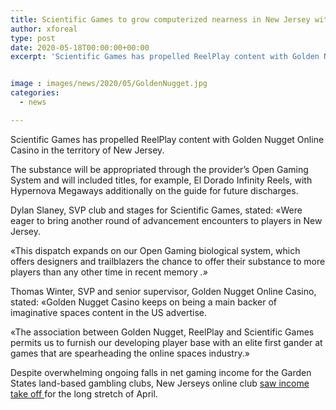 ```yaml
---
title: Scientific Games to grow computerized nearness in New Jersey with Golden Nugget
author: xforeal 
type: post
date: 2020-05-18T00:00:00+00:00
excerpt: 'Scientific Games has propelled ReelPlay content with Golden Nugget Online Casino in the province of New Jersey '


image : images/news/2020/05/GoldenNugget.jpg
categories:
  - news

---
```

Scientific Games has propelled ReelPlay content with Golden Nugget Online Casino in the territory of New Jersey. 

The substance will be appropriated through the provider&#8217;s Open Gaming System and will included titles, for example, El Dorado Infinity Reels, with Hypernova Megaways additionally on the guide for future discharges. 

Dylan Slaney, SVP club and stages for Scientific Games, stated: &#171;Were eager to bring another round of advancement encounters to players in New Jersey. 

&#171;This dispatch expands on our Open Gaming biological system, which offers designers and trailblazers the chance to offer their substance to more players than any other time in recent memory _.&#187;_ 

Thomas Winter, SVP and senior supervisor, Golden Nugget Online Casino, stated: &#171;Golden Nugget Casino keeps on being a main backer of imaginative spaces content in the US advertise. 

&#171;The association between Golden Nugget, ReelPlay and Scientific Games permits us to furnish our developing player base with an elite first gander at games that are spearheading the online spaces industry.&#187; 

Despite overwhelming ongoing falls in net gaming income for the Garden States land-based gambling clubs, New Jerseys online club <a href="https://gamingamerica.com/news/538/analysis-new-jersey-online-gains-send-clear-message-to-us-gaming-industry" rel="noopener noreferrer" target="_blank">saw income take off </a> for the long stretch of April.